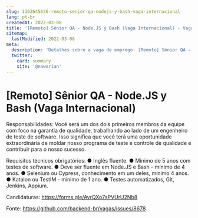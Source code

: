 ```yaml
---
slug: 1162645636-remoto-senior-qa-nodejs-y-bash-vaga-internacional
lang: pt-br
createdAt: 2022-03-08
title: '[Remoto] Sênior QA - Node.JS y Bash (Vaga Internacional) - Vaga de Emprego'
sitemap:
  lastModified: 2022-03-08
meta:
  description: 'Detalhes sobre a vaga de emprego: [Remoto] Sênior QA - Node.JS y Bash (Vaga Internacional)'
  twitter:
    card: summary
    site: '@nawarian'
---
```


# [Remoto] Sênior QA - Node.JS y Bash (Vaga Internacional)

Responsabilidades:
Você será um dos dois primeiros membros da equipe com foco na garantia de qualidade, trabalhando ao lado de um engenheiro de teste de software. Isso significa que você terá uma oportunidade extraordinária de moldar nosso programa de teste e controle de qualidade e contribuir para o nosso sucesso.

Requisitos técnicos obrigatórios:
● Inglês fluente.
● Mínimo de 5 anos com testes de software.
● Deve ser fluente em Node.JS e Bash - mínimo de 4 anos.
● Selenium ou Cypress, conhecimento em um deles, mínimo 4 anos.
● Katalon ou TestIM - mínimo de 1 ano.
● Testes automatizados, Git, Jenkins, Appium.

Candidaturas: https://forms.gle/AvrQXo7sPVUrU2Nb8

Fonte: https://github.com/backend-br/vagas/issues/8678
